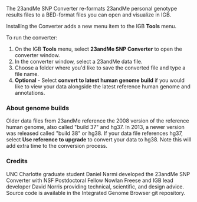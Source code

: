The 23andMe SNP Converter re-formats 23andMe personal genotype results files 
to a BED-format files you can open and visualize in IGB. 

Installing the Converter adds a new menu item to the 
IGB **Tools** menu.

To run the converter:

1. On the IGB  **Tools** menu, select **23andMe SNP Converter** to open the converter window.
2. In the converter window, select a 23andMe data file.
3. Choose a folder where you'd like to save the converted file and type a file name.
4. **Optional** - Select **convert to latest human genome build** if you would like to view your data alongside the latest reference human genome and annotations.


### About genome builds

Older data files from 23andMe 
reference the 2008 version of the reference human genome, also called 
"build 37" and hg37. In 2013, a newer version was released called "build 38" or 
hg38. If your data file references hg37, select **Use reference to upgrade** to 
convert your data to hg38. Note this will add extra time to the conversion process. 

### Credits

UNC Charlotte graduate student Daniel Narmi developed the 23andMe SNP Converter
with NSF Postdoctoral Fellow Nowlan Freese and IGB lead developer David Norris
providing technical, scientific, and design advice.  Source code is available in 
the Integrated Genome Browser git repository.

